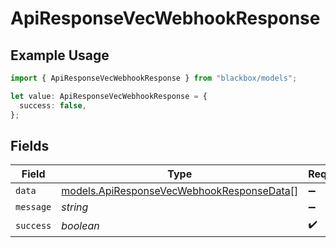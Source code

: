# ApiResponseVecWebhookResponse

## Example Usage

```typescript
import { ApiResponseVecWebhookResponse } from "blackbox/models";

let value: ApiResponseVecWebhookResponse = {
  success: false,
};
```

## Fields

| Field                                                                                        | Type                                                                                         | Required                                                                                     | Description                                                                                  |
| -------------------------------------------------------------------------------------------- | -------------------------------------------------------------------------------------------- | -------------------------------------------------------------------------------------------- | -------------------------------------------------------------------------------------------- |
| `data`                                                                                       | [models.ApiResponseVecWebhookResponseData](../models/apiresponsevecwebhookresponsedata.md)[] | :heavy_minus_sign:                                                                           | N/A                                                                                          |
| `message`                                                                                    | *string*                                                                                     | :heavy_minus_sign:                                                                           | N/A                                                                                          |
| `success`                                                                                    | *boolean*                                                                                    | :heavy_check_mark:                                                                           | N/A                                                                                          |